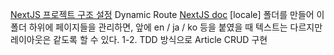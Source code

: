 [NextJS 프로젝트 구조 설정](https://hotsunchip.tistory.com/12)
Dynamic Route
[NextJS doc](https://nextjs.org/docs/app/building-your-application/routing/dynamic-routes)
 [locale] 폴더를 만들어 이 폴더 하위에 페이지들을 관리하면, 앞에 en / ja / ko 등을 붙였을 때 텍스트는 다르지만 레이아웃은 같도록 할 수 있다.
 1-2. TDD 방식으로 Article CRUD 구현